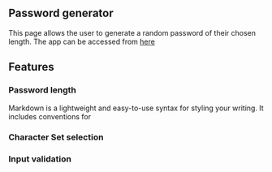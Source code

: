 ## Password generator

This page allows the user to generate a random password of their chosen length. The app can be accessed from [here](smg061.github.io/passwordgenerator)


## Features

### Password length

Markdown is a lightweight and easy-to-use syntax for styling your writing. It includes conventions for

### Character Set selection


### Input validation 





